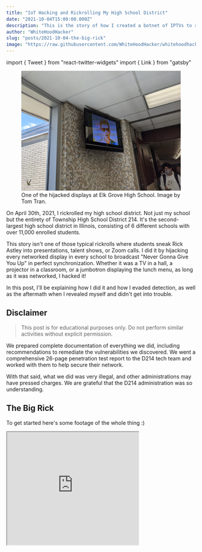```yaml
---
title: "IoT Hacking and Rickrolling My High School District"
date: "2021-10-04T15:00:00.000Z"
description: "This is the story of how I created a botnet of IPTVs to rickroll 10,000+ students for my senior prank."
author: "WhiteHoodHacker"
slug: "posts/2021-10-04-the-big-rick"
image: "https://raw.githubusercontent.com/WhiteHoodHacker/whitehoodhacker.net/main/content/posts/2021/10/04/the-big-rick/eghs.jpg"
---
```

import { Tweet } from "react-twitter-widgets"
import { Link } from "gatsby"

<figure>
    <img alt="Rickroll at Elk Grove High School" src="./eghs.jpg" />
    <figcaption>
        One of the hijacked displays at Elk Grove High School. Image by Tom Tran.
    </figcaption>
</figure>

On April 30th, 2021, I rickrolled my high school district. Not just my school but the entirety of Township High School District 214. It's the second-largest high school district in Illinois, consisting of 6 different schools with over 11,000 enrolled students.

This story isn't one of those typical rickrolls where students sneak Rick Astley into presentations, talent shows, or Zoom calls. I did it by hijacking every networked display in every school to broadcast "Never Gonna Give You Up" in perfect synchronization. Whether it was a TV in a hall, a projector in a classroom, or a jumbotron displaying the lunch menu, as long as it was networked, I hacked it!

In this post, I'll be explaining how I did it and how I evaded detection, as well as the aftermath when I revealed myself and didn't get into trouble.

## Disclaimer

> This post is for educational purposes only. Do not perform similar activities without explicit permission.

We prepared complete documentation of everything we did, including recommendations to remediate the vulnerabilities we discovered. We went a comprehensive 26-page penetration test report to the D214 tech team and worked with them to help secure their network.

With that said, what we did was very illegal, and other administrations may have pressed charges. We are grateful that the D214 administration was so understanding.

## The Big Rick

To get started here's some footage of the whole thing :)

<iframe width="350" height="300" allow="fullscreen; picture-in-picture;" allowfullscreen="allowfullscreen" src="https://www.youtube.com/embed/2ddFrmOcT50" />

## Initial Access

This story starts with my freshman year when I did not have much technical discipline -- a time that I can only describe as the beginning of my script kiddie phase. I didn't understand basic ethics or responsible disclosure and jumped at every opportunity to break something.

So obviously, I became curious about the technology at my high school. And by "curious," I mean port scanning the entire IP range of the internal district network.

I had a few friends help out with this project -- and oh boy, did we scan! Our scanning generated so much traffic that our school's technology supervisor caught wind of it and came in at one point to ask us to stop. Of course, we did so immediately, but by then, we had finished scanning the first half of the district's 10.0.0.0/8 address space -- a total of 8,388,606 IPs!

From the results, we found various devices exposed on the district network. These included printers, IP phones... and even security cameras without any password authentication!

<figure>
    <img alt="Security camera screenshot" src="./camera.jpg" />
    <figcaption>
        My 14-year-old self stares at the camera I remotely accessed from my iPad.
    </figcaption>
</figure>

> This is where I state the disclaimer again: never access other systems in an unauthorized manner without permission.

The district tech team was informed about the issue, which they resolved by placing the cameras behind ACL restrictions. However, many devices remained exposed to the student network -- more importantly for this post, the IPTV system!

### Exterity IPTV System

Before moving on, I will briefly explain the IPTV system. The system is composed of three products:
- AvediaPlayer (receivers)
- AvediaStream (encoders)
- AvediaServer (management)

AvediaPlayers are small blue boxes that connect to projectors and TVs. They can send serial commands to their respective device to turn the display on/off, change inputs/volume, switch channels, etc. These receivers include both a web interface and an SSH server to execute the serial commands. Additionally, they run embedded Linux with BusyBox tools and use some obscure CPU architecture designed for IoT devices called ARC (Argonaut RISC Core).

<figure>
    <img alt="AvediaPlayer r9300" src="./receiver.jpg" />
    <figcaption>
        An AvediaPlayer r9300 receiver which connects to displays. Image by Exterity.
    </figcaption>
</figure>

Next, AvediaStream encoders connect to devices that broadcast live video. They encode the live feed coming from these devices to the AvediaPlayer receivers, which display the stream. Encoders are attached to computers that need to broadcast a stream, such as text carousels or morning announcements. These also have embedded software similar to the AvediaPlayers.

Last but not least, AvediaServers allow administrators to control all receivers and encoders at once. These have typical x86_64 processors and run the enterprise Linux distribution, CentOS. Like the receivers and encoders, they also have web interfaces and SSH servers.

Since freshman year, I had complete access to the IPTV system. I only messed around with it a few times and had plans for a senior prank, but it moved to the back of my mind and eventually went forgotten.

## Preparation

Fast forward to the second semester of senior year, early 2021: all the schools were doing hybrid instruction because of the COVID-19 pandemic. Up to this point, in-person instruction was opt-in, with most students staying remote, including myself. But in March, the superintendent announced that in-person instruction would switch to an opt-out model on April 5th.

Since almost all students would be back in school, I realized that a senior prank involving the IPTV system was now worthwhile. A few days later, I decided to share my thoughts with a few close friends.

<figure>
    <img alt="Discord message" src="./message.jpg" />
    <figcaption>
        Top 10 pictures taken before disaster.
    </figcaption>
</figure>

I gathered a small team across the district and started preparing. We began to refer to the operation as "the Big Rick."

### 1. C2 Payload and Exploitation

The first thing we focused on was figuring out how to control all the projectors at once. While we could send commands to each receiver using a web interface, it would not be ideal spamming HTTP traffic to every receiver simultaneously.

Instead, I used the SSH access on each receiver as the command-and-control (C2) channel. I developed a simple shell script that would serve as a staged payload to be uploaded to each receiver ahead of time. This script contained various functions that could execute requests to the web interface locally on the receiver. Thanks to the increased flexibility from the payload, I could also back up and restore receiver settings to the filesystem after the rickroll was over.

```shell
#!/bin/sh

# get IP address of receiver's main interface for use in HTTP requests to self
# web server is not bound to localhost, so this IP has to be used
ip_address=$(/sbin/ifconfig | grep -E "([0-9]{1,3}\.){3}[0-9]{1,3}" | grep -v 127.0.0.1 | awk '{print $2}' | cut -f2 -d:)

# POST helper function
sendRequest() {
    content=$1
    length=${#content}
    header="POST /cgi-bin/json_xfer HTTP/1.1\r\nHost: $ip_address\r\nContent-Type: application/json\r\nContent-Length: $length\r\nAuthorization: Basic bnVueWE6YnVzaW5lc3M=\r\n\r\n"
    echo -e "${header}" "${content}" | nc "$ip_address" 80
}

# JSON POST data to send "power on" serial command
jsonSerialPowerOn='{"params":{"TVCtrlType":"serial","serialPort":"Serial","standbyActions":"tv_off","unstandbyActions":"tv_on","ToggleDelay":"0","serialActions":"tv_on"},"action":"apply_send"}'
# ... more JSON data payloads

# sample macro function to loop request for three minutes
exampleMacro() {
    secs=180
    endTime=$(( $(date +%s) + secs ))
    while [ $(date +%s) -lt $endTime ]; do
        sendRequest "$jsonSerialPowerOn"
        sleep 10
    done
}

# delete script from filesystem
selfDestruct() {
    rm -- "$0"
}

# ./b1gr1ck.sh 1
if [ "$1" -eq "1" ]; then
    exampleMacro
# ./b1gr1ck.sh 2
elif [ "$1" -eq "2" ]; then
    selfDestruct
```
<figure>
    <figcaption>
        This is a sample version of the C2 payload.
    </figcaption>
</figure>

In the actual payload, I repeatedly looped commands to keep the rickroll running. For example, every 10 seconds, the display would power on and set the maximum volume. This way, if someone attempted to power off the projector or mute it, it would revert and continue playing. The only way to shut it off would be to pull the plug or change the input source. (Looping input changes causes flashes even if the current source is the same as the latest source. I had to rely on a failsafe input switch that activated right before the rickroll started to ensure everyone was tuned in. You can see this flash in the video at the 48-second countdown.)

The vulnerabilities exploited to gain initial access were implementation-specific (meaning D214 was at fault for using default passwords). However, I discovered vendor privilege escalation vulnerabilities in all of Exterity's IPTV products, allowing me to gain root access across all systems. One of these bugs was a simple GTFO-bin, but the other two are novel vulnerabilities that I cannot (and should not) publish.

### 2. RTP Multicast Stream

The next issue we tackled was setting up a custom video stream to play the rickroll in real-time. We needed to broadcast multicast traffic, but only the AvediaStream encoders or the AvediaServers could do this because of ACL restrictions.

Setting up the stream was arguably the most time-consuming part of preparation because testing was an absolute pain. I only needed a single projector for development, but it's not easy when classes are using them during the day.

So I tested at night instead! I would remotely connect to one of the PCs in the computer lab with the front camera facing the projector. Then, I would record a video to test if the projector displayed the stream correctly!

<figure>
    <video width="100%" height="auto" controls>
        <source src="./late_night.mp4" type="video/mp4" />
        <p>Your browser does not support video playback.</p>
    </video>
    <figcaption>
        I used a loop of the DVD bouncing logo to test stream quality.
    </figcaption>
</figure>

The lag you see in the video is one of the earlier issues I faced with the stream. It turned out trying to redirect UDP traffic through the AvediaStream encoders added too much latency. I fixed this by broadcasting to multicast directly from an AvediaServer using `ffmpeg`.

Hopefully, I didn't scare any late-night staff!

### 3. An Unexpected Development

It was April 27th, a mere three days away from the Big Rick finale, when one of my peers discovered a new IP range full of IoT devices after a scan. It turns out it was the recently installed bell system, called Education Paging and Intercom Communications (EPIC). The majority of the devices in this range were speakers found in hallways, classrooms, etc.

Similar to how AvediaPlayers linked to AvediaServers, each speaker connected to an EPIC server for their respective school. These servers had a web interface locked behind a login page.

Only a *single* EPIC server had default credentials configured. We were able to modify the bell schedule at will, as well as upload custom audio tones. We could change the bells to play "Never Gonna Give You Up" instead!

<figure>
    <img alt="EPIC system screenshot 1" src="./epic-1.png" />
    <figcaption>
        Admin access to the bell system!
    </figcaption>
</figure>

However, we only had access to this individual school's EPIC system since it was the only one with vulnerable credentials. Or was it?

I discovered that the EPIC server we compromised performed weekly backups of its configuration to an external SMB file share. The credentials for this SMB server were the same default credentials for the EPIC system. Each backup included an SQL dump of account usernames and password hashes.

Well, what if the other EPIC systems have backup servers as well? And since these backup servers are separate from the EPIC servers, they might still use default credentials!

This scenario was precisely the case! From there, I was able to access the password hashes for the other EPIC servers and identify a local admin account available across all the EPIC servers. After some password cracking, we effectively had control over all the bell schedules in the district!

## Execution

One of our top priorities was to avoid disrupting classes, meaning we could only pull off the prank before school started, during passing periods, or after school. Before the pandemic, some schools would start earlier, some would start later, some had block scheduling, and some would have all their periods in one day. Conveniently due to COVID-19, all the high schools in the district were now on the same block schedule, so we didn't have to worry about scheduling on a per-school basis.

Another thing was that final exams were right around the corner. The biggest concern was standardized testing, which wouldn't have breaks during passing periods. We decided on April 30th, which was the Friday before AP exams started. We surveyed extensively to check if any significant tests were happening on this day. **We were fully prepared to abort if we learned any standardized testing was taking place.**

In the weeks before the Big Rick, we staged the C2 payload on all the AvediaPlayers in an automated manner, carefully spreading our actions to avoid detection. On the day of the Big Rick, we used two of the seven AvediaServers as the C2 masters, which would connect to all the AvediaPlayers and execute the payloads.

Below is the timeline of events on April 30th:

Time&nbsp;&nbsp;&nbsp;&nbsp;&nbsp;&nbsp;&nbsp;&nbsp; | Event
--- | ---
10:40 AM |  Rickroll stream goes live with a 20-minute countdown.
10:55 AM | AvediaPlayer systems are initialized, turning on displays and changing the active channel to the rickroll stream.
11:00 AM | The stream finishes the countdown with the rickroll playing at the end of the first block.
11:10 AM | The payload restores the AvediaPlayer systems to their previous state and removes itself.
2:05 PM | The end of the third block bell plays a rickroll instead of the dismissal bell.
2:15 PM | The penetration test report is automatically sent to the technical supervisors.

We also scheduled another modified bell for 3:25 PM. If district tech still hadn't figured out what had happened to revert the bells, a 1-minute version of the 3-second dismissal bell would play at the end of the day.

They did figure it out, though, so I've included the audio file here for your enjoyment:

<center>
    <audio controls>
        <source src="./Carehawk1m.wav" type="audio/wav" />
        Your browser does not support the audio tag.
    </audio>
</center>

## The Aftermath

A few days after sending the report through the anonymous email account, we received an email response from D214's Director of Technology. The director stated that because of our guidelines and documentation, the district would not be pursuing discipline. In fact, he thanked us for our findings and wanted us to present a debrief to the tech team! Later, he revealed the superintendents themselves reviewed and were impressed by our report! 😯

I was ecstatic that the administration was open to remediating their problems and auditing them with us. Although the D214 administration communicated good intentions (and they did hold in the future), my peers did not trust the administration and were skeptical of the true nature of the meeting -- one of them referred to the whole thing as a sting operation!

We decided I would reveal myself to present our debrief slides with the others remaining anonymous in the Zoom meeting. I had planned on announcing my involvement from the beginning since I wanted to publish this blog post. (I was also pretty much the prime suspect anyways.) But, just in case, I scheduled the debrief to take place *after* I graduated.

<figure>
    <img alt="Big Rick debrief whoami slide" src="./whoami.jpg" />
    <figcaption>
        Yes, this was an actual slide from our debrief. Don't @ me.
    </figcaption>
</figure>

In all seriousness, the debrief went extremely well and was productive for everyone. We answered clarifying questions from the tech team and gave additional tips for remediation. We even managed to get the district to look into expanding the IT/cybersecurity program and hopefully, sponsoring a D214 CTF? :o

This has been one of the most remarkable experiences I ever had in high school and I thank everyone who helped support me. That's all and thanks for reading!

*If you are from D214 and have any videos, pictures, or social media posts of the rickroll, send them to my <Link to="/contact">contact</Link> and I'll share them below along with credit!*

<center>
    <Tweet tweetId="1388293752045903876" />
</center>

<center>
    <figure>
        <img alt="Dancing teacher" src="./teacher.gif" />
        <figcaption>
            Video by <a aria-label="nitw_it YouTube channel" target="_blank" rel="noopener noreferrer" href="https://www.youtube.com/c/nitwt">nitw_t</a>.
        </figcaption>
    </figure>
</center>

![](https://visitor-badge-reloaded.herokuapp.com/badge?page_id=whitehoodhacker-net-posts-2021-09-18-the-big-rick&text=hits&color=0acc74)